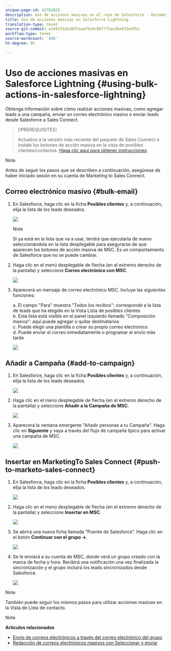 ```yaml
---
unique-page-id: 42762825
description: Uso de acciones masivas en el rayo de Salesforce - Documentos de marketing - Documentación del producto
title: Uso de acciones masivas en Salesforce Lightning
translation-type: tm+mt
source-git-commit: e149133a5383faaef5e9c9b7775ae36e633ed7b1
workflow-type: tm+mt
source-wordcount: '436'
ht-degree: 0%

---
```



# Uso de acciones masivas en Salesforce Lightning {#using-bulk-actions-in-salesforce-lightning}

Obtenga información sobre cómo realizar acciones masivas, como agregar leads a una campaña, enviar un correo electrónico masivo o enviar leads desde Salesforce a Sales Connect.

>[!PREREQUISITES]
>
>Actualice a la versión más reciente del paquete de Sales Connect e instale los botones de acción masiva en la vista de posibles clientes/contactos. [Haga clic aquí para obtener instrucciones](http://s3.amazonaws.com/tout-user-store/salesforce/assets/SF+Guide+for+Lightning.pdf).

>[!NOTE]
>
>Antes de seguir los pasos que se describen a continuación, asegúrese de haber iniciado sesión en su cuenta de Marketing to Sales Connect.

## Correo electrónico masivo {#bulk-email}

1. En Salesforce, haga clic en la ficha **Posibles clientes** y, a continuación, elija la lista de los leads deseados.

   ![](assets/one-6.png)

   >[!NOTE]
   >
   >Si ya está en la lista que va a usar, tendrá que ejecutarla de nuevo seleccionándola en la lista desplegable para asegurarse de que aparecen los botones de acción masiva de MSC. Es un comportamiento de Salesforce que no se puede cambiar.

1. Haga clic en el menú desplegable de flecha (en el extremo derecho de la pantalla) y seleccione **Correo electrónico con MSC**.

   ![](assets/two-6.png)

1. Aparecerá un mensaje de correo electrónico MSC. Incluye las siguientes funciones:

   a. El campo &quot;Para&quot; muestra &quot;Todos los recibos&quot;: corresponde a la lista de leads que ha elegido en la Vista Lista de posibles clientes\
   b. Esta lista está visible en el panel izquierdo llamado &quot;Composición masiva&quot;: aquí puede agregar o quitar destinatarios\
   c. Puede elegir una plantilla o crear su propio correo electrónico\
   d. Puede enviar el correo inmediatamente o programar el envío más tarde

   ![](assets/three-5.png)

## Añadir a Campaña {#add-to-campaign}

1. En Salesforce, haga clic en la ficha **Posibles clientes** y, a continuación, elija la lista de los leads deseados.

   ![](assets/four-4.png)

1. Haga clic en el menú desplegable de flecha (en el extremo derecho de la pantalla) y seleccione **Añadir a la Campaña de MSC**.

   ![](assets/five-4.png)

1. Aparecerá la ventana emergente &quot;Añadir personas a tu Campaña&quot;. Haga clic en **Siguiente** y vaya a través del flujo de campaña típico para activar una campaña de MSC.

   ![](assets/six-1.png)

## Insertar en MarketingTo Sales Connect {#push-to-marketo-sales-connect}

1. En Salesforce, haga clic en la ficha **Posibles clientes** y, a continuación, elija la lista de los leads deseados.

   ![](assets/seven-2.png)

1. Haga clic en el menú desplegable de flecha (en el extremo derecho de la pantalla) y seleccione **Insertar en MSC**.

   ![](assets/eight-2.png)

1. Se abrirá una nueva ficha llamada &quot;Puente de Salesforce&quot;. Haga clic en el botón **Continuar con el grupo →**.

   ![](assets/nine-2.png)

1. Se le enviará a su cuenta de MSC, donde verá un grupo creado con la marca de fecha y hora. Recibirá una notificación una vez finalizada la sincronización y el grupo incluirá los leads sincronizados desde Salesforce.

   ![](assets/ten-1.png)

>[!NOTE]
>
>También puede seguir los mismos pasos para utilizar acciones masivas en la Vista de Lista de contacto.

>[!NOTE]
>
>**Artículos relacionados**
>
>* [Envío de correos electrónicos a través del correo electrónico del grupo](http://docs.marketo.com/x/KAQ6Ag)
>* [Redacción de correos electrónicos masivos con Seleccionar y enviar](http://docs.marketo.com/display/public/DOCS/Composing+Bulk+Emails+with+Select+and+Send#ComposingBulkEmailswithSelectandSend-SendingEmails)

>



